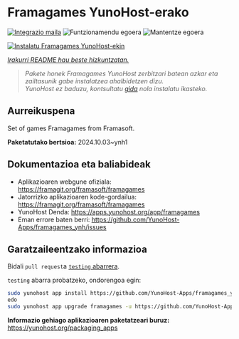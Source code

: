 <!--
Ohart ongi: README hau automatikoki sortu da <https://github.com/YunoHost/apps/tree/master/tools/readme_generator>ri esker
EZ editatu eskuz.
-->

# Framagames YunoHost-erako

[![Integrazio maila](https://dash.yunohost.org/integration/framagames.svg)](https://ci-apps.yunohost.org/ci/apps/framagames/) ![Funtzionamendu egoera](https://ci-apps.yunohost.org/ci/badges/framagames.status.svg) ![Mantentze egoera](https://ci-apps.yunohost.org/ci/badges/framagames.maintain.svg)

[![Instalatu Framagames YunoHost-ekin](https://install-app.yunohost.org/install-with-yunohost.svg)](https://install-app.yunohost.org/?app=framagames)

*[Irakurri README hau beste hizkuntzatan.](./ALL_README.md)*

> *Pakete honek Framagames YunoHost zerbitzari batean azkar eta zailtasunik gabe instalatzea ahalbidetzen dizu.*  
> *YunoHost ez baduzu, kontsultatu [gida](https://yunohost.org/install) nola instalatu ikasteko.*

## Aurreikuspena

Set of games Framagames from Framasoft.

**Paketatutako bertsioa:** 2024.10.03~ynh1
## Dokumentazioa eta baliabideak

- Aplikazioaren webgune ofiziala: <https://framagit.org/framasoft/framagames>
- Jatorrizko aplikazioaren kode-gordailua: <https://framagit.org/framasoft/framagames>
- YunoHost Denda: <https://apps.yunohost.org/app/framagames>
- Eman errore baten berri: <https://github.com/YunoHost-Apps/framagames_ynh/issues>

## Garatzaileentzako informazioa

Bidali `pull request`a [`testing` abarrera](https://github.com/YunoHost-Apps/framagames_ynh/tree/testing).

`testing` abarra probatzeko, ondorengoa egin:

```bash
sudo yunohost app install https://github.com/YunoHost-Apps/framagames_ynh/tree/testing --debug
edo
sudo yunohost app upgrade framagames -u https://github.com/YunoHost-Apps/framagames_ynh/tree/testing --debug
```

**Informazio gehiago aplikazioaren paketatzeari buruz:** <https://yunohost.org/packaging_apps>
